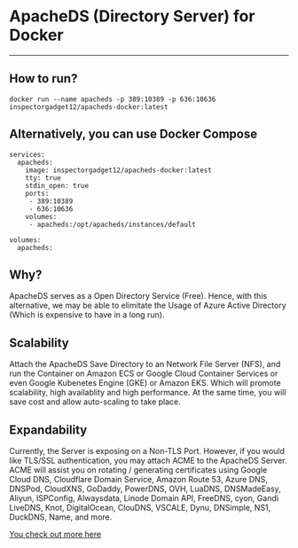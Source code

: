 # ApacheDS (Directory Server) for Docker

---
## How to run?
`docker run --name apacheds -p 389:10389 -p 636:10636 inspectorgadget12/apacheds-docker:latest`

## Alternatively, you can use Docker Compose
```
services:
  apacheds:
    image: inspectorgadget12/apacheds-docker:latest
    tty: true
    stdin_open: true
    ports:
     - 389:10389
     - 636:10636
    volumes:
     - apacheds:/opt/apacheds/instances/default

volumes:
  apacheds:
```

## Why?
ApacheDS serves as a Open Directory Service (Free). Hence, with this alternative, we may be able to elimitate the Usage of Azure Active Directory (Which is expensive to have in a long run). 

## Scalability
Attach the ApacheDS Save Directory to an Network File Server (NFS), and run the Container on Amazon ECS or Google Cloud Container Services or even Google Kubenetes Engine (GKE) or Amazon EKS. Which will promote scalability, high availablity and high performance. At the same time, you will save cost and allow auto-scaling to take place. 

## Expandability
Currently, the Server is exposing on a Non-TLS Port. However, if you would like TLS/SSL authentication, you may attach ACME to the ApacheDS Server. ACME will assist you on rotating / generating certificates using Google Cloud DNS, Cloudflare Domain Service, Amazon Route 53, Azure DNS, DNSPod, CloudXNS, GoDaddy, PowerDNS, OVH, LuaDNS, DNSMadeEasy, Aliyun, ISPConfig, Alwaysdata, Linode Domain API, FreeDNS, cyon, Gandi LiveDNS, Knot, DigitalOcean, ClouDNS, VSCALE, Dynu, DNSimple, NS1, DuckDNS, Name, and more.

[You check out more here](https://github.com/acmesh-official/acme.sh/wiki/dnsapi)